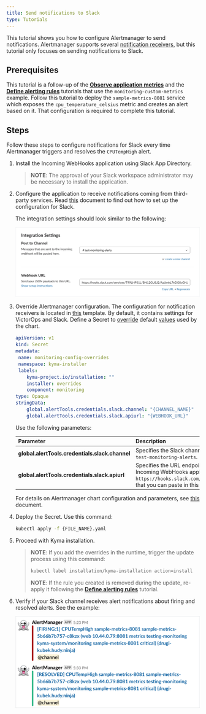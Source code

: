 ```yaml
---
title: Send notifications to Slack
type: Tutorials
---
```

This tutorial shows you how to configure Alertmanager to send notifications. Alertmanager supports several [notification receivers](https://prometheus.io/docs/alerting/configuration/#receiver), but this tutorial only focuses on sending notifications to Slack.

## Prerequisites

This  tutorial is a follow-up of the [**Observe application metrics**](#tutorials-observe-application-metrics) and the [**Define alerting rules**](#tutorials-define-alerting-rules) tutorials that use the `monitoring-custom-metrics` example. Follow this tutorial to deploy the `sample-metrics-8081` service which exposes the `cpu_temperature_celsius` metric and creates an alert based on it. That configuration is required to complete this tutorial.

## Steps

Follow these steps to configure notifications for Slack every time Alertmanager triggers and resolves the `CPUTempHigh` alert.

1. Install the Incoming WebHooks application using Slack App Directory.

   >**NOTE**: The approval of your Slack workspace administrator may be necessary to install the application.

2. Configure the application to receive notifications coming from third-party services. Read [this](https://api.slack.com/incoming-webhooks#create_a_webhook) document to find out how to set up the configuration for Slack.

   The integration settings should look similar to the following:

   ![Integration Settings](./assets/integration-settings.png)

3. Override Alertmanager configuration. The configuration for notification receivers is located in [this](https://github.com/kyma-project/kyma/blob/master/resources/monitoring/templates/kyma-additions/alertmanager.config.yaml) template. By default, it contains settings for VictorOps and Slack. Define a Secret to [override](/root/kyma/#configuration-helm-overrides-for-kyma-installation) default [values](https://github.com/kyma-project/kyma/blob/master/resources/monitoring/charts/prometheus-node-exporter/values.yaml) used by the chart.

   ```yaml
   apiVersion: v1
   kind: Secret
   metadata:
    name: monitoring-config-overrides
    namespace: kyma-installer
    labels:
       kyma-project.io/installation: ""
       installer: overrides
       component: monitoring
   type: Opaque
   stringData:
       global.alertTools.credentials.slack.channel: "{CHANNEL_NAME}"
       global.alertTools.credentials.slack.apiurl: "{WEBHOOK_URL}"
   ```

   Use the following parameters:

   | Parameter | Description |
   |-----------|--------------------|
   | **global.alertTools.credentials.slack.channel** | Specifies the Slack channel which receives notifications on new alerts, such as `test-monitoring-alerts`.
   | **global.alertTools.credentials.slack.apiurl** | Specifies the URL endpoint which sends alerts triggered by Prometheus rules. The Incoming WebHooks application provides you with the Webhook URL, such as `https://hooks.slack.com/services/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`, that you can paste in this configuration. |

   For details on Alertmanager chart configuration and parameters, see [this](https://kyma-project.io/docs/master/components/monitoring/#details-alertmanager-alertmanager-configuration) document.

4. Deploy the Secret. Use this command:

   ```bash
   kubectl apply -f {FILE_NAME}.yaml
   ```

5. Proceed with Kyma installation.

   >**NOTE**: If you add the overrides in the runtime, trigger the update process using this command:
   >```bash 
   >kubectl label installation/kyma-installation action=install
   >```
   >**NOTE**: If the rule you created is removed during the update, re-apply it following the [**Define alerting rules**](#tutorials-define-alerting-rules) tutorial.

6. Verify if your Slack channel receives alert notifications about firing and resolved alerts. See the example:

   ![Alert Notifications](./assets/alert-notifications.png)
